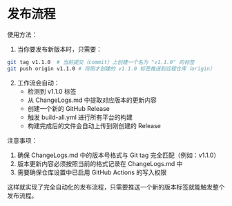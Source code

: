 # 发布流程
使用方法：

1. 当你要发布新版本时，只需要：
```bash
git tag v1.1.0  # 当前提交（commit）上创建一个名为 "v1.1.0" 的标签
git push origin v1.1.0 # 将刚才创建的 v1.1.0 标签推送到远程仓库（origin）
```

2. 工作流会自动：
   - 检测到 v1.1.0 标签
   - 从 ChangeLogs.md 中提取对应版本的更新内容
   - 创建一个新的 GitHub Release
   - 触发 build-all.yml 进行所有平台的构建
   - 构建完成后的文件会自动上传到刚创建的 Release

注意事项：
1. 确保 ChangeLogs.md 中的版本号格式与 Git tag 完全匹配（例如：v1.1.0）
2. 版本更新内容必须按照当前的格式记录在 ChangeLogs.md 中
3. 需要确保仓库设置中已启用 GitHub Actions 的写入权限

这样就实现了完全自动化的发布流程，只需要推送一个新的版本标签就能触发整个发布流程。